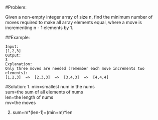 #Problem:  

Given a non-empty integer array of size n, find the minimum number of moves required to make all array elements equal, where a move is incrementing n - 1 elements by 1.

##Example:

	Input:
	[1,2,3]  
	Output:
	3  
	Explanation:  
	Only three moves are needed (remember each move increments two elements):  
	[1,2,3]  =>  [2,3,3]  =>  [3,4,3]  =>  [4,4,4]  

#Solution:
1.
	min=smallest num in the nums  
	sum=the sum of all elements of nums  
	len=the length of nums  
	mv=the moves 

2.
	sum+m*(len-1)=(min+m)*len  

